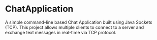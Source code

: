 # ChatApplication 
A simple command-line based Chat Application built using Java Sockets (TCP). This project allows multiple clients to connect to a server and exchange text messages in real-time via TCP protocol.

